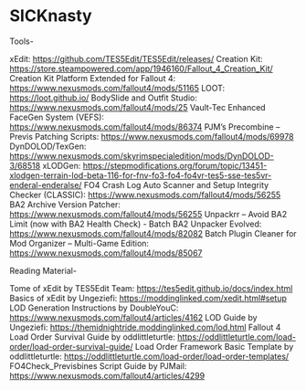 # SICKnasty
 
Tools-

xEdit: https://github.com/TES5Edit/TES5Edit/releases/
Creation Kit: https://store.steampowered.com/app/1946160/Fallout_4_Creation_Kit/
Creation Kit Platform Extended for Fallout 4: https://www.nexusmods.com/fallout4/mods/51165
LOOT: https://loot.github.io/
BodySlide and Outfit Studio: https://www.nexusmods.com/fallout4/mods/25
Vault-Tec Enhanced FaceGen System (VEFS): https://www.nexusmods.com/fallout4/mods/86374
PJM’s Precombine – Previs Patching Scripts: https://www.nexusmods.com/fallout4/mods/69978
DynDOLOD/TexGen: https://www.nexusmods.com/skyrimspecialedition/mods/DynDOLOD-3/68518
xLODGen: https://stepmodifications.org/forum/topic/13451-xlodgen-terrain-lod-beta-116-for-fnv-fo3-fo4-fo4vr-tes5-sse-tes5vr-enderal-enderalse/
FO4 Crash Log Auto Scanner and Setup Integrity Checker (CLASSIC): https://www.nexusmods.com/fallout4/mods/56255
BA2 Archive Version Patcher: https://www.nexusmods.com/fallout4/mods/56255
Unpackrr – Avoid BA2 Limit (now with BA2 Health Check) - Batch BA2 Unpacker Evolved: https://www.nexusmods.com/fallout4/mods/82082
Batch Plugin Cleaner for Mod Organizer – Multi-Game Edition: https://www.nexusmods.com/fallout4/mods/85067

Reading Material-

Tome of xEdit by TES5Edit Team: https://tes5edit.github.io/docs/index.html
Basics of xEdit by Ungeziefi: https://moddinglinked.com/xedit.html#setup
LOD Generation Instructions by DoubleYouC: https://www.nexusmods.com/fallout4/articles/4162
LOD Guide by Ungeziefi: https://themidnightride.moddinglinked.com/lod.html
Fallout 4 Load Order Survival Guide by oddlittleturtle: https://oddlittleturtle.com/load-order/load-order-survival-guide/
Load Order Framework Basic Template by oddlittleturtle: https://oddlittleturtle.com/load-order/load-order-templates/
FO4Check_Previsbines Script Guide by PJMail: https://www.nexusmods.com/fallout4/articles/4299
